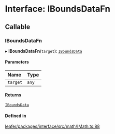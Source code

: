 # Interface: IBoundsDataFn

## Callable

### IBoundsDataFn

▸ **IBoundsDataFn**(`target`): [`IBoundsData`](IBoundsData.md)

#### Parameters

| Name | Type |
| :------ | :------ |
| `target` | `any` |

#### Returns

[`IBoundsData`](IBoundsData.md)

#### Defined in

[leafer/packages/interface/src/math/IMath.ts:88](https://github.com/leaferjs/leafer/blob/27e942d/packages/interface/src/math/IMath.ts#L88)
